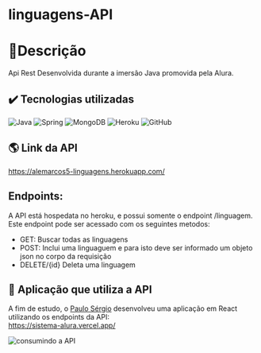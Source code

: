 # linguagens-API

# 📃Descrição
Api Rest Desenvolvida durante a imersão Java promovida pela Alura. 

## ✔️ Tecnologias utilizadas
![Java](https://img.shields.io/badge/java-%23ED8B00.svg?style=for-the-badge&logo=java&logoColor=white)
![Spring](https://img.shields.io/badge/spring-%236DB33F.svg?style=for-the-badge&logo=spring&logoColor=white)
![MongoDB](https://img.shields.io/badge/MongoDB-%234ea94b.svg?style=for-the-badge&logo=mongodb&logoColor=white)
![Heroku](https://img.shields.io/badge/heroku-%23430098.svg?style=for-the-badge&logo=heroku&logoColor=white)
![GitHub](https://img.shields.io/badge/github-%23121011.svg?style=for-the-badge&logo=github&logoColor=white)

## 🌎 Link da API
 https://alemarcos5-linguagens.herokuapp.com/

## Endpoints:

A API está hospedata no heroku, e possui somente o endpoint /linguagem. Este endpoint pode ser acessado com os seguintes metodos:

- GET: Buscar todas as linguagens
- POST: Inclui uma linguaguem e para isto deve ser informado um objeto json no corpo da requisição
- DELETE/{id} Deleta uma linguagem

## 📄 Aplicação que utiliza a API
A fim de estudo, o [Paulo Sérgio](https://github.com/PauloFra) desenvolveu uma aplicação em React utilizando os endpoints da API:<br>
https://sistema-alura.vercel.app/

![consumindo a API](https://user-images.githubusercontent.com/44748616/181362419-6ff9c227-0d5b-4411-8ba9-e32ea74d5c14.png)

<br>
